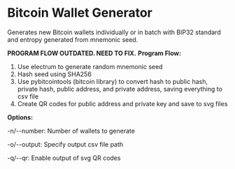 # Bitcoin Wallet Generator

Generates new Bitcoin wallets individually or in batch with BIP32 standard and entropy generated from mnemonic seed.

<b>PROGRAM FLOW OUTDATED. NEED TO FIX.</b>
<b>Program Flow:</b>
1. Use electrum to generate random mnemonic seed
2. Hash seed using SHA256
3. Use pybitcointools (bitcoin library) to convert hash to public hash, private hash, public address, and private address, saving everything to csv file
4. Create QR codes for public address and private key and save to svg files

<b>Options:</b>

-n/--number: Number of wallets to generate

-o/--output: Specify output csv file path

-q/--qr: Enable output of svg QR codes
